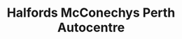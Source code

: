 ---
title: "Halfords McConechys Perth Autocentre"
url: /perth/halfords-mcconechys-perth-autocentre/
shop: Autowerkstatt
---